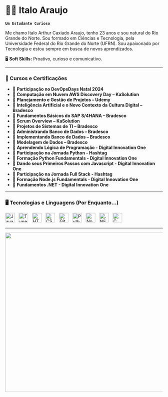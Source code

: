 # 👨‍💻 Italo Araujo

**`Um Estudante Curioso`**

Me chamo Italo Arthur Caxiado Araujo, tenho 23 anos e sou natural do Rio Grande do Norte. Sou formado em Ciências e Tecnologia, pela Universidade Federal do Rio Grande do Norte (UFRN). Sou apaixonado por Tecnologia e estou sempre em busca de novos aprendizados.

🖥️ **Soft Skills:** Proativo, curioso e comunicativo.

---
### 📜 Cursos e Certificações

- 📌 **Participação no DevOpsDays Natal 2024**  
- 📌 **Computação em Nuvem AWS Discovery Day – KaSolution**  
- 📌 **Planejamento e Gestão de Projetos – Udemy**  
- 📌 **Inteligência Artificial e o Novo Contexto da Cultura Digital – Bradesco**  
- 📌 **Fundamentos Básicos do SAP S/4HANA – Bradesco**  
- 📌 **Scrum Overview – KaSolution**  
- 📌 **Projetos de Sistemas de TI – Bradesco**  
- 📌 **Administrando Banco de Dados – Bradesco**  
- 📌 **Implementando Banco de Dados – Bradesco**  
- 📌 **Modelagem de Dados – Bradesco**
- 📌 **Aprendendo Lógica de Programação - Digital Innovation One**
- 📌 **Participação na Jornada Python - Hashtag**  
- 📌 **Formação Python Fundamentals - Digital Innovation One**
- 📌 **Dando seus Primeiros Passos com Javascript - Digital Innovation One**
- 📌 **Participação na Jornada Full Stack - Hashtag**
- 📌 **Formação Node.js Fundamentals - Digital Innovation One**
- 📌 **Fundamentos .NET - Digital Innovation One**
  
---
### 🖥️ Tecnologias e Linguagens (Por Enquanto...)

<img 
    align="left" 
    alt="JavaScript" 
    title="JavaScript"
    width="30px" 
    style="padding-right: 10px;" 
    src="https://cdn.jsdelivr.net/gh/devicons/devicon@latest/icons/javascript/javascript-original.svg" 
/>
<img 
    align="left" 
    alt="Typescript" 
    title="Typescript"
    width="30px" 
    style="padding-right: 10px;" 
    src="https://cdn.jsdelivr.net/gh/devicons/devicon@latest/icons/typescript/typescript-original.svg"     
/>
<img 
    align="left" 
    alt="HTML"
    title="HTML" 
    width="30px" 
    style="padding-right: 10px;" 
    src="https://cdn.jsdelivr.net/gh/devicons/devicon@latest/icons/html5/html5-original.svg" 
/>
<img 
    align="left" 
    alt="CSS" 
    title="CSS"
    width="30px" 
    style="padding-right: 10px;" 
    src="https://cdn.jsdelivr.net/gh/devicons/devicon@latest/icons/css3/css3-original.svg" 
/>
<img 
    align="left" 
    alt="Git" 
    title="Git"
    width="30px" 
    style="padding-right: 10px;" 
    src="https://cdn.jsdelivr.net/gh/devicons/devicon@latest/icons/git/git-original.svg" 
/>
<img 
    align="left" 
    alt="Python" 
    title="Python"
    width="30px" 
    style="padding-right: 10px;" 
    src="https://cdn.jsdelivr.net/gh/devicons/devicon@latest/icons/python/python-original.svg" 
/>

<img 
    align="left" 
    alt="Nodejs" 
    title="Nodejs"
    width="30px" 
    style="padding-right: 10px;" 
    src="https://cdn.jsdelivr.net/gh/devicons/devicon@latest/icons/nodejs/nodejs-plain-wordmark.svg"             
/>

<img 
    align="left" 
    alt=".NET" 
    title=".NET"
    width="30px" 
    style="padding-right: 10px;" 
    src="https://cdn.jsdelivr.net/gh/devicons/devicon@latest/icons/dot-net/dot-net-plain-wordmark.svg"     
/>
<img 
    align="left" 
    alt="C Sharp" 
    title="C Sharp"
    width="30px" 
    style="padding-right: 10px;" 
    src="https://cdn.jsdelivr.net/gh/devicons/devicon@latest/icons/csharp/csharp-original.svg"    
/>
          
<br/>
<br/>


---

<div>
    <a href="https://github.com/italoarthur37"> 
    <img width="510em" src="https://github-readme-stats.vercel.app/api/top-langs/?username=italoarthur37&layout=compact&langs_count=6&theme=dark"/>
</div>
